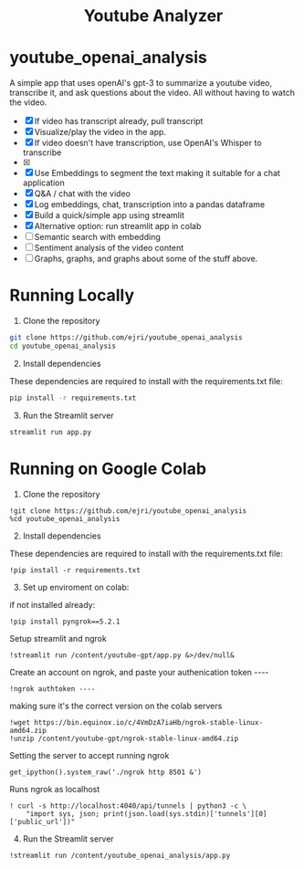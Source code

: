 <h1 align="center">
Youtube Analyzer 
</h1>


# youtube_openai_analysis
A simple app that uses openAI's gpt-3 to summarize a youtube video, transcribe it, and ask questions about the video. All without having to watch the video. 

- [x] If video has transcript already, pull transcript
- [x] Visualize/play the video in the app. 
- [x] If video doesn't have transcription, use OpenAI's Whisper to transcribe
- [x] 
- [x] Use Embeddings to segment the text making it suitable for a chat application 
- [x] Q&A / chat with the video 
- [x] Log embeddings, chat, transcription into a pandas dataframe
- [x] Build a quick/simple app using streamlit
- [x] Alternative option: run streamlit app in colab
- [ ] Semantic search with embedding
- [ ] Sentiment analysis of the video content
- [ ] Graphs, graphs, and graphs about some of the stuff above.

# Running Locally

1. Clone the repository

```bash
git clone https://github.com/ejri/youtube_openai_analysis
cd youtube_openai_analysis
```
2. Install dependencies

These dependencies are required to install with the requirements.txt file:

``` bash
pip install -r requirements.txt
```

3. Run the Streamlit server

```bash
streamlit run app.py
```

# Running on Google Colab

1. Clone the repository

```
!git clone https://github.com/ejri/youtube_openai_analysis
%cd youtube_openai_analysis
```
2. Install dependencies

These dependencies are required to install with the requirements.txt file:

``` 
!pip install -r requirements.txt
```

3. Set up enviroment on colab:

if not installed already: 
```
!pip install pyngrok==5.2.1
```

Setup streamlit and ngrok
```
!streamlit run /content/youtube-gpt/app.py &>/dev/null&
```

Create an account on ngrok, and paste your authenication token ----
```
!ngrok authtoken ----
```

making sure it's the correct version on the colab servers
```
!wget https://bin.equinox.io/c/4VmDzA7iaHb/ngrok-stable-linux-amd64.zip
!unzip /content/youtube-gpt/ngrok-stable-linux-amd64.zip
```

Setting the server to accept running ngrok
```
get_ipython().system_raw('./ngrok http 8501 &')
```

Runs ngrok as localhost
```
! curl -s http://localhost:4040/api/tunnels | python3 -c \
    "import sys, json; print(json.load(sys.stdin)['tunnels'][0]['public_url'])"
```

4. Run the Streamlit server

```
!streamlit run /content/youtube_openai_analysis/app.py
```

